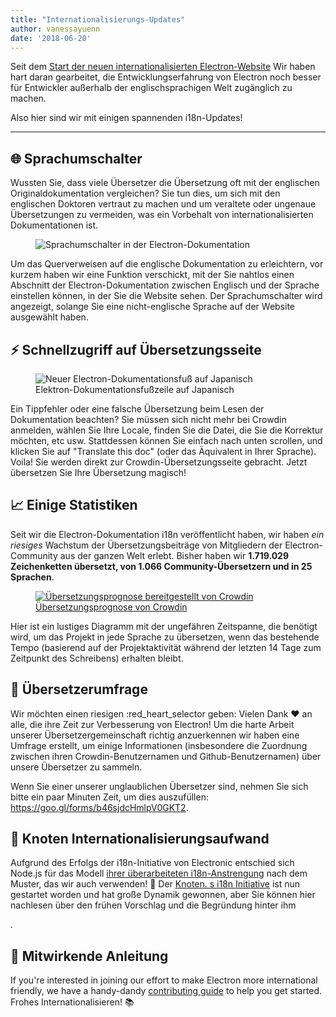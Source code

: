 ```yaml
---
title: "Internationalisierungs-Updates"
author: vanessayuenn
date: '2018-06-20'
---
```


Seit dem [Start der neuen internationalisierten Electron-Website](https://electronjs.org/blog/new-website) Wir haben hart daran gearbeitet, die Entwicklungserfahrung von Electron noch besser für Entwickler außerhalb der englischsprachigen Welt zugänglich zu machen.

Also hier sind wir mit einigen spannenden i18n-Updates!

---

## 🌐 Sprachumschalter

Wussten Sie, dass viele Übersetzer die Übersetzung oft mit der englischen Originaldokumentation vergleichen? Sie tun dies, um sich mit den englischen Doktoren vertraut zu machen und um veraltete oder ungenaue Übersetzungen zu vermeiden, was ein Vorbehalt von internationalisierten Dokumentationen ist.

<figure>
  <img class="screenshot" src="https://user-images.githubusercontent.com/6842965/35578586-cae629e2-05e4-11e8-9431-0278f8c2b39f.gif" alt="Sprachumschalter in der Electron-Dokumentation">
</figure>

Um das Querverweisen auf die englische Dokumentation zu erleichtern, vor kurzem haben wir eine Funktion verschickt, mit der Sie nahtlos einen Abschnitt der Electron-Dokumentation zwischen Englisch und der Sprache einstellen können, in der Sie die Website sehen. Der Sprachumschalter wird angezeigt, solange Sie eine nicht-englische Sprache auf der Website ausgewählt haben.

## ⚡ Schnellzugriff auf Übersetzungsseite

<figure>
  <img class="screenshot" src="https://user-images.githubusercontent.com/6842965/36511386-c32e31fc-1766-11e8-8484-7466be6a5eb0.png" alt="Neuer Electron-Dokumentationsfuß auf Japanisch">
  <figcaption>Elektron-Dokumentationsfußzeile auf Japanisch</figcaption>
</figure>

Ein Tippfehler oder eine falsche Übersetzung beim Lesen der Dokumentation beachten? Sie müssen sich nicht mehr bei Crowdin anmelden, wählen Sie Ihre Locale, finden Sie die Datei, die Sie die Korrektur möchten, etc usw. Stattdessen können Sie einfach nach unten scrollen, und klicken Sie auf "Translate this doc" (oder das Äquivalent in Ihrer Sprache). Voila! Sie werden direkt zur Crowdin-Übersetzungsseite gebracht. Jetzt übersetzen Sie Ihre Übersetzung magisch!

## 📈 Einige Statistiken

Seit wir die Electron-Dokumentation i18n veröffentlicht haben, wir haben _ein riesiges_ Wachstum der Übersetzungsbeiträge von Mitgliedern der Electron-Community aus der ganzen Welt erlebt. Bisher haben wir **1.719.029 Zeichenketten übersetzt, von 1.066 Community-Übersetzern und in 25 Sprachen**.

<figure>
  <a href="https://crowdin.com/project/electron/">
    <img class="screenshot" src="https://user-images.githubusercontent.com/6842965/41649826-ca26037c-747c-11e8-9594-5ce12d2978e2.png" alt="Übersetzungsprognose bereitgestellt von Crowdin">
    <figcaption>Übersetzungsprognose von Crowdin</figcaption>
  </a>
</figure>

Hier ist ein lustiges Diagramm mit der ungefähren Zeitspanne, die benötigt wird, um das Projekt in jede Sprache zu übersetzen, wenn das bestehende Tempo (basierend auf der Projektaktivität während der letzten 14 Tage zum Zeitpunkt des Schreibens) erhalten bleibt.

## 📃 Übersetzerumfrage

Wir möchten einen riesigen :red_heart_selector geben: Vielen Dank ❤️ an alle, die ihre Zeit zur Verbesserung von Electron! Um die harte Arbeit unserer Übersetzergemeinschaft richtig anzuerkennen wir haben eine Umfrage erstellt, um einige Informationen (insbesondere die Zuordnung zwischen ihren Crowdin-Benutzernamen und Github-Benutzernamen) über unsere Übersetzer zu sammeln.

Wenn Sie einer unserer unglaublichen Übersetzer sind, nehmen Sie sich bitte ein paar Minuten Zeit, um dies auszufüllen: https://goo.gl/forms/b46sjdcHmlpV0GKT2.

## 🙌 Knoten Internationalisierungsaufwand

Aufgrund des Erfolgs der i18n-Initiative von Electronic entschied sich Node.js für das Modell [ihrer überarbeiteten i18n-Anstrengung](https://github.com/nodejs/i18n) nach dem Muster, das wir auch verwenden! 🎉 Der [Knoten. s i18n Initiative](https://github.com/nodejs/i18n) ist nun gestartet worden und hat große Dynamik gewonnen, aber Sie können hier</a> nachlesen über den frühen Vorschlag und die Begründung hinter ihm

.</p> 



## 🔦 Mitwirkende Anleitung

If you're interested in joining our effort to make Electron more international friendly, we have a handy-dandy [contributing guide](https://github.com/electron/i18n/blob/master/contributing.md) to help you get started. Frohes Internationalisieren! 📚
